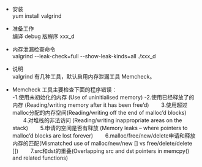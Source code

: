 * 安装  
yum install valgrind

* 准备工作  
编译 debug 版程序 xxx_d 

* 内存泄漏检查命令  
valgrind --leak-check=full --show-leak-kinds=all ./xxx_d  

* 说明  
valgrind 有几种工具，默认启用内存泄漏工具 Memcheck。  
- Memcheck 工具主要检查下面的程序错误：  
  -1.使用未初始化的内存 (Use of uninitialised memory)
  -2.使用已经释放了的内存 (Reading/writing memory after it has been free’d)
　　3.使用超过 malloc分配的内存空间(Reading/writing off the end of malloc’d blocks)
　　4.对堆栈的非法访问 (Reading/writing inappropriate areas on the stack)
　　5.申请的空间是否有释放 (Memory leaks – where pointers to malloc’d blocks are lost forever)
　　6.malloc/free/new/delete申请和释放内存的匹配(Mismatched use of malloc/new/new [] vs free/delete/delete [])
　　7.src和dst的重叠(Overlapping src and dst pointers in memcpy() and related functions)
